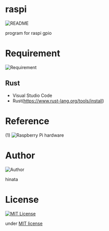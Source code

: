 # raspi
![README](https://img.shields.io/badge/raspi-Readme-orange)

program for raspi gpio

# Requirement
![Requirement](https://img.shields.io/badge/Requirement-Development%20environment-orange)

## Rust
- Visual Studio Code
- Rust(https://www.rust-lang.org/tools/install)

# Reference
(1) ![Raspberry Pi hardware](https://www.raspberrypi.org/documentation/hardware/raspberrypi/)

# Author
![Author](https://img.shields.io/badge/Author-hinata-orange)

hinata

# License
[![MIT License](http://img.shields.io/badge/license-MIT-blue.svg?style=flat)](LICENSE)

under [MIT license](https://en.wikipedia.org/wiki/MIT_License)
